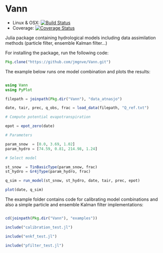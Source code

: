# Vann

* Linux & OSX: [![Build Status](https://travis-ci.org/jmgnve/Vann.svg?branch=master)](https://travis-ci.org/jmgnve/Vann)
* Coverage: [![Coverage Status](https://coveralls.io/repos/github/jmgnve/Vann/badge.svg?branch=master)](https://coveralls.io/github/jmgnve/Vann?branch=master)

Julia package containing hydrological models including data assimilation methods (particle filter, ensemble Kalman filter...)

For installing the package, run the following code:

```julia
Pkg.clone("https://github.com/jmgnve/Vann.git")
```

The example below runs one model combination and plots the results:

```julia

using Vann
using PyPlot

filepath = joinpath(Pkg.dir("Vann"), "data_atnasjo")

date, tair, prec, q_obs, frac = load_data(filepath, "Q_ref.txt")

# Compute potential evapotranspiration

epot = epot_zero(date)

# Parameters

param_snow  = [0.0, 3.69, 1.02]
param_hydro = [74.59, 0.81, 214.98, 1.24]

# Select model

st_snow  = TinBasicType(param_snow, frac)
st_hydro = Gr4jType(param_hydro, frac)

q_sim = run_model(st_snow, st_hydro, date, tair, prec, epot)

plot(date, q_sim)

```

The example folder contains code for calibrating model combinations and also a simple particle and ensemble Kalman filter implementations:

```julia

cd(joinpath(Pkg.dir("Vann"), "examples"))

include("calibration_test.jl")

include("enkf_test.jl")

include("pfilter_test.jl")

```
